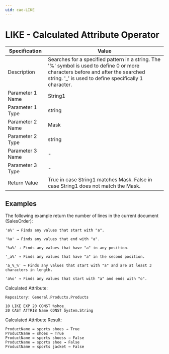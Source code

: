 ```yaml
---
uid: cao-LIKE
---
```


# LIKE - Calculated Attribute Operator

| Specification         | Value                                                        |
| --------------------- | ------------------------------------------------------------ |
| Description           | Searches for a specified pattern in a string. The '%' symbol is used to define 0 or more characters before and after the searched string. '_' is used to define specifically 1 character.          |
| Parameter 1 Name      | String1                                                       |
| Parameter 1 Type      | string                                    |
| Parameter 2 Name      | Mask                                                          |
| Parameter 2 Type      | string                                                          |
| Parameter 3 Name      | -                                                            |
| Parameter 3 Type      | -                                                            |
| Return Value          | True in case String1 matches Mask. False in case String1 does not match the Mask.                                                         |


## Examples

The following example return the number of lines in the current document (SalesOrder):

```
'a%' → Finds any values that start with "a".

'%a' → Finds any values that end with "a".

'%a%' → Finds any values that have "a" in any position.

'_a%' → Finds any values that have "a" in the second position.

'a_%_%' → Finds any values that start with "a" and are at least 3 characters in length.

'a%o' → Finds any values that start with "a" and ends with "o".
```

Calculated Attribute:

```
Repository: General.Products.Products

10 LIKE EXP 20 CONST %shoe_
20 CAST ATTRIB Name CONST System.String
```

Calculated Attribute Result:
```
ProductName = sports shoes → True
ProductName = shoes → True
ProductName = sports shoess → False
ProductName = sports shoe → False
ProductName = sports jacket → False
```
